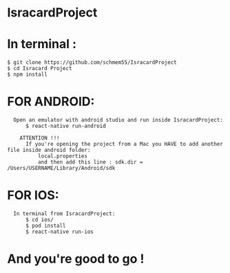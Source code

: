 # IsracardProject

  # In terminal :
    $ git clone https://github.com/schmem55/IsracardProject
    $ cd Isracard Project
    $ npm install

  # FOR ANDROID:
      Open an emulator with android studio and run inside IsracardProject:
          $ react-native run-android

        ATTENTION !!!
          If you're opening the project from a Mac you HAVE to add another file inside android folder:
              local.properties
              and then add this line : sdk.dir = /Users/USERNAME/Library/Android/sdk

  # FOR IOS:
      In terminal from IsracardProject:
          $ cd ios/
          $ pod install
          $ react-native run-ios


  # And you're good to go !



